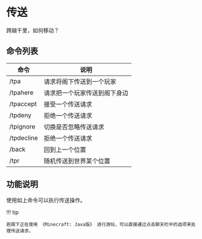 # 传送

跨越千里，如何移动？

## 命令列表

| 命令         | 说明             |
|------------|----------------|
| /tpa       | 请求将阁下传送到一个玩家   |
| /tpahere   | 请求把一个玩家传送到阁下身边 |
| /tpaccept  | 接受一个传送请求       |
| /tpdeny    | 拒绝一个传送请求       |
| /tpignore  | 切换是否忽略传送请求     |
| /tpdecline | 拒绝一个传送请求       |
| /back      | 回到上一个位置        |
| /tpr       | 随机传送到世界某个位置    |

## 功能说明

使用如上命令可以执行传送操作。

!!! tip

    若阁下正在使用 《Minecraft: Java版》 进行游玩，可以直接通过点击聊天栏中的选项来处理传送请求。
